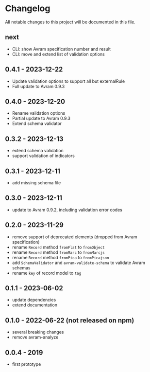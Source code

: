 # Changelog

All notable changes to this project will be documented in this file.

## next

- CLI: show Avram specification number and result
- CLI: move and extend list of validation options

## 0.4.1 - 2023-12-22

- Update validation options to support all but externalRule
- Full update to Avram 0.9.3

## 0.4.0 - 2023-12-20

- Rename validation options
- Partial update to Avram 0.9.3
- Extend schema validator

## 0.3.2 - 2023-12-13

- extend schema validation
- support validation of indicators

## 0.3.1 - 2023-12-11

- add missing schema file

## 0.3.0 - 2023-12-11

- update to Avram 0.9.2, including validation error codes

## 0.2.0 - 2023-11-29

- remove support of deprecated elements (dropped from Avram specification)
- rename `Record` method `fromFlat` to `fromObject`
- rename `Record` method `fromMarc` to `fromMarcjs`
- rename `Record` method `fromPica` to `fromPicajson`
- add `SchemaValidator` and `avram-validate-schema` to validate Avram schemas
- rename `key` of record model to `tag`

## 0.1.1 - 2023-06-02

- update dependencies
- extend documentation

## 0.1.0 - 2022-06-22 (not released on npm)

- several breaking changes
- remove avram-analyze

## 0.0.4 - 2019 

- first prototype

